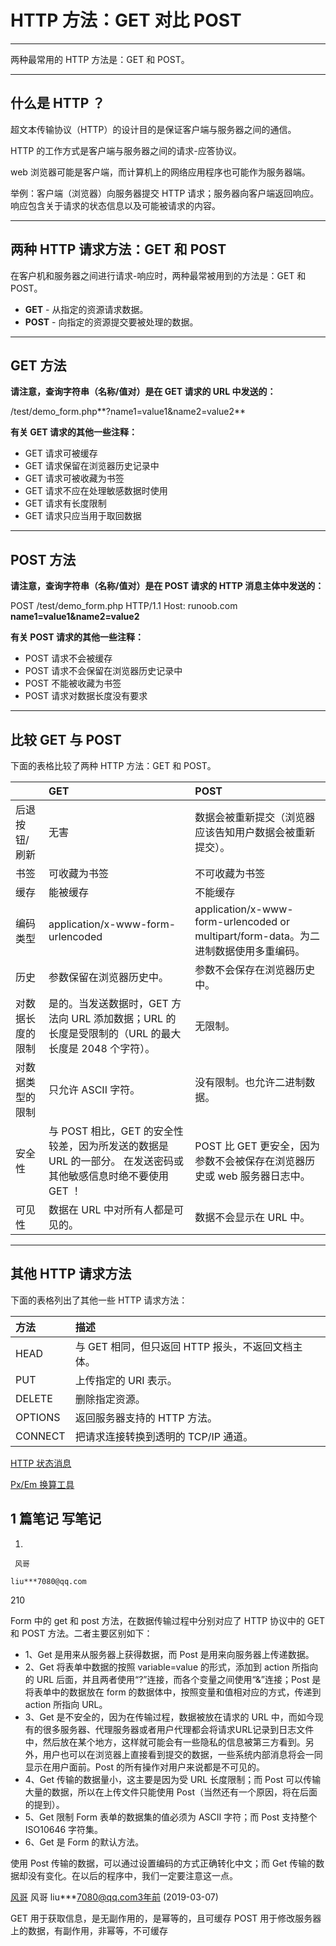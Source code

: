 # HTTP 方法：GET 对比 POST

------

两种最常用的 HTTP 方法是：GET 和 POST。

------

## 什么是 HTTP ？

超文本传输协议（HTTP）的设计目的是保证客户端与服务器之间的通信。

HTTP 的工作方式是客户端与服务器之间的请求-应答协议。

web 浏览器可能是客户端，而计算机上的网络应用程序也可能作为服务器端。

举例：客户端（浏览器）向服务器提交 HTTP 请求；服务器向客户端返回响应。响应包含关于请求的状态信息以及可能被请求的内容。

------

## 两种 HTTP 请求方法：GET 和 POST

在客户机和服务器之间进行请求-响应时，两种最常被用到的方法是：GET 和 POST。

- **GET** - 从指定的资源请求数据。
- **POST** - 向指定的资源提交要被处理的数据。

------

## GET 方法

**请注意，查询字符串（名称/值对）是在 GET 请求的 URL 中发送的：**

/test/demo_form.php**?name1=value1&name2=value2**

**有关 GET 请求的其他一些注释：**

- GET 请求可被缓存
- GET 请求保留在浏览器历史记录中
- GET 请求可被收藏为书签
- GET 请求不应在处理敏感数据时使用
- GET 请求有长度限制
- GET 请求只应当用于取回数据

------

## POST 方法

**请注意，查询字符串（名称/值对）是在 POST 请求的 HTTP 消息主体中发送的：**

POST /test/demo_form.php HTTP/1.1
Host: runoob.com
**name1=value1&name2=value2**

**有关 POST 请求的其他一些注释：**

- POST 请求不会被缓存
- POST 请求不会保留在浏览器历史记录中
- POST 不能被收藏为书签
- POST 请求对数据长度没有要求

------

## 比较 GET 与 POST

下面的表格比较了两种 HTTP 方法：GET 和 POST。

|                  | GET                                                          | POST                                                         |
| :--------------- | :----------------------------------------------------------- | :----------------------------------------------------------- |
| 后退按钮/刷新    | 无害                                                         | 数据会被重新提交（浏览器应该告知用户数据会被重新提交）。     |
| 书签             | 可收藏为书签                                                 | 不可收藏为书签                                               |
| 缓存             | 能被缓存                                                     | 不能缓存                                                     |
| 编码类型         | application/x-www-form-urlencoded                            | application/x-www-form-urlencoded or multipart/form-data。为二进制数据使用多重编码。 |
| 历史             | 参数保留在浏览器历史中。                                     | 参数不会保存在浏览器历史中。                                 |
| 对数据长度的限制 | 是的。当发送数据时，GET 方法向 URL 添加数据；URL 的长度是受限制的（URL 的最大长度是 2048 个字符）。 | 无限制。                                                     |
| 对数据类型的限制 | 只允许 ASCII 字符。                                          | 没有限制。也允许二进制数据。                                 |
| 安全性           | 与 POST 相比，GET 的安全性较差，因为所发送的数据是 URL 的一部分。  在发送密码或其他敏感信息时绝不要使用 GET ！ | POST 比 GET 更安全，因为参数不会被保存在浏览器历史或 web 服务器日志中。 |
| 可见性           | 数据在 URL 中对所有人都是可见的。                            | 数据不会显示在 URL 中。                                      |



------

## 其他 HTTP 请求方法

下面的表格列出了其他一些 HTTP 请求方法：

| 方法    | 描述                                              |
| :------ | :------------------------------------------------ |
| HEAD    | 与 GET 相同，但只返回 HTTP 报头，不返回文档主体。 |
| PUT     | 上传指定的 URI 表示。                             |
| DELETE  | 删除指定资源。                                    |
| OPTIONS | 返回服务器支持的 HTTP 方法。                      |
| CONNECT | 把请求连接转换到透明的 TCP/IP 通道。              |

 [HTTP 状态消息](https://www.runoob.com/tags/html-httpmessages.html)

[Px/Em 换算工具](https://www.runoob.com/tags/ref-pxtoemconversion.html) 

## 1 篇笔记 写笔记

1. 

     风哥

    liu***7080@qq.com

   210

   Form 中的 get 和 post 方法，在数据传输过程中分别对应了 HTTP 协议中的 GET 和 POST 方法。二者主要区别如下：

   -  1、Get 是用来从服务器上获得数据，而 Post 是用来向服务器上传递数据。
   -  2、Get 将表单中数据的按照 variable=value 的形式，添加到 action 所指向的 URL 后面，并且两者使用“?”连接，而各个变量之间使用“&”连接；Post 是将表单中的数据放在 form 的数据体中，按照变量和值相对应的方式，传递到 action 所指向 URL。
   -  3、Get 是不安全的，因为在传输过程，数据被放在请求的 URL 中，而如今现有的很多服务器、代理服务器或者用户代理都会将请求URL记录到日志文件中，然后放在某个地方，这样就可能会有一些隐私的信息被第三方看到。另外，用户也可以在浏览器上直接看到提交的数据，一些系统内部消息将会一同显示在用户面前。Post 的所有操作对用户来说都是不可见的。
   -  4、Get 传输的数据量小，这主要是因为受 URL 长度限制；而 Post 可以传输大量的数据，所以在上传文件只能使用 Post（当然还有一个原因，将在后面的提到）。
   -  5、Get 限制 Form 表单的数据集的值必须为 ASCII 字符；而 Post 支持整个 ISO10646 字符集。
   -  6、Get 是 Form 的默认方法。

   使用 Post 传输的数据，可以通过设置编码的方式正确转化中文；而 Get 传输的数据却没有变化。在以后的程序中，我们一定要注意这一点。

   [风哥](javascript:;)  风哥 liu***7080@qq.com3年前 (2019-03-07)



GET 用于获取信息，是无副作用的，是幂等的，且可缓存
POST 用于修改服务器上的数据，有副作用，非幂等，不可缓存